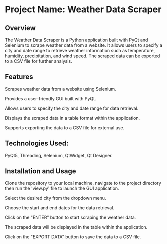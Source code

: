 # Project Name: Weather Data Scraper


## Overview


The Weather Data Scraper is a Python application built with PyQt and Selenium to scrape weather data from a website. It allows users to specify a city and date range to retrieve weather information such as temperature, humidity, precipitation, and wind speed. The scraped data can be exported to a CSV file for further analysis.


## Features


Scrapes weather data from a website using Selenium.

Provides a user-friendly GUI built with PyQt.

Allows users to specify the city and date range for data retrieval.

Displays the scraped data in a table format within the application.

Supports exporting the data to a CSV file for external use.



## Technologies Used:
PyQt5, Threading, Selenium, QtWidget, Qt Designer.



## Installation and Usage 

Clone the repository to your local machine, navigate to the project directory then run the 'view.py' file to launch the GUI application.

Select the desired city from the dropdown menu.

Choose the start and end dates for the data retrieval.
 
Click on the "ENTER" button to start scraping the weather data.

The scraped data will be displayed in the table within the application.

Click on the "EXPORT DATA" button to save the data to a CSV file.


